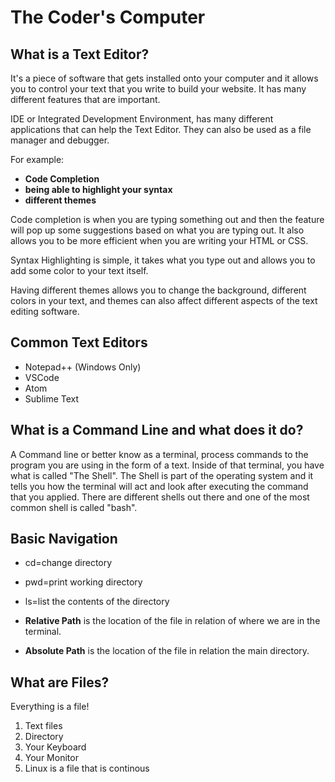 # The Coder's Computer

## What is a Text Editor?

It's a piece of software that gets installed onto your computer and it allows you to control your text that you write to build your website. It has many different features that are important. 

IDE or Integrated Development Environment, has many different applications that can help the Text Editor. They can also be used as a file manager and debugger. 

For example:
- **Code Completion**
- **being able to highlight your syntax**
- **different themes**

Code completion is when you are typing something out and then the feature will pop up some suggestions based on what you are typing out. It also allows you to be more efficient when you are writing your HTML or CSS.

Syntax Highlighting is simple, it takes what you type out and allows you to add some color to your text itself. 

Having different themes allows you to change the background, different colors in your text, and themes can also affect different aspects of the text editing software. 

## Common Text Editors
* Notepad++ (Windows Only)
* VSCode 
* Atom
* Sublime Text

## What is a Command Line and what does it do?

A Command line or better know as a terminal, process commands to the program you are using in the form of a text. Inside of that terminal, you have what is called "The Shell". The Shell is part of the operating system and it tells you how the terminal will act and look after executing the command that you applied. There are different shells out there and one of the most common shell is called "bash".

## Basic Navigation
- cd=change directory
- pwd=print working directory
- ls=list the contents of the directory

- **Relative Path** is the location of the file in relation of where we are in the terminal.
- **Absolute Path** is the location of the file in relation the main directory.

## What are Files?

Everything is a file!

1. Text files
2. Directory 
3. Your Keyboard
4. Your Monitor
5. Linux is a file that is continous 
